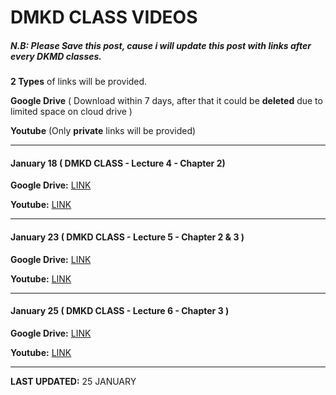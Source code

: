 # DMKD CLASS VIDEOS

##### N.B: Please Save this post, cause i will update this post with links after every DKMD classes.  
 
**2 Types** of links will be provided.

**Google Drive** ( Download within 7 days, after that it could be **deleted** due to limited space on cloud drive )

**Youtube** (Only **private** links will be provided)

----------

#### January 18 ( DMKD CLASS - Lecture 4 - Chapter 2)


**Google Drive:** [LINK](https://drive.google.com/file/d/10y3VrjB6gNaKn_DUgfj2mTRGFo5OjwmJ/view?usp=sharing)

**Youtube:**   [LINK](https://youtu.be/ecfdIZusLaw)

----------

#### January 23 ( DMKD CLASS - Lecture 5 - Chapter 2 & 3 )


**Google Drive:** [LINK](https://drive.google.com/file/d/13XpVDcBGsRc8ofXEhQFmwov_B7-1uNe9/view?usp=sharing)

**Youtube:**   [LINK](https://youtu.be/LM5i_aqZKN0)

----------

#### January 25 ( DMKD CLASS - Lecture 6 - Chapter 3 )


**Google Drive:** [LINK](https://drive.google.com/file/d/1vEVSH02DarE2bZ3M5t6nrILzkJ4VcheA/view?usp=sharing)

**Youtube:**   [LINK](https://youtu.be/FdX885EB2kQ)

-------------------------------------------------------------
**LAST UPDATED:** 25 JANUARY 
 
